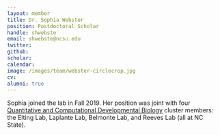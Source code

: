 ```yaml
---
layout: member
title: Dr. Sophia Webster
position: Postdoctoral Scholar
handle: shwebste
email: shwebste@ncsu.edu
twitter:
github:
scholar:
calendar:
image: /images/team/webster-circlecrop.jpg
cv:
alumni: true
---
```


Sophia joined the lab in Fall 2019. Her position was joint with four [Quantitative and Computational Developmental Biology](https://qcdb.ncsu.edu/) cluster members: the Elting Lab, Laplante Lab, Belmonte Lab, and Reeves Lab (all at NC State).
